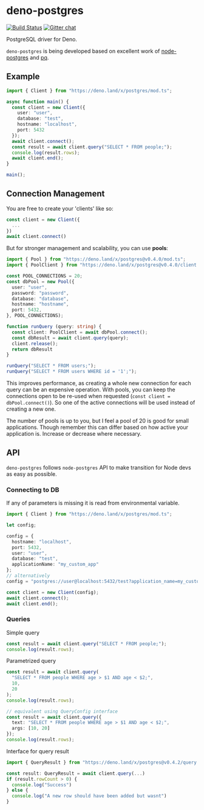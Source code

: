 # deno-postgres

[![Build Status](https://travis-ci.com/bartlomieju/deno-postgres.svg?branch=master)](https://travis-ci.com/bartlomieju/deno-postgres)
[![Gitter chat](https://badges.gitter.im/gitterHQ/gitter.png)](https://gitter.im/deno-postgres/community)

PostgreSQL driver for Deno.

`deno-postgres` is being developed based on excellent work of [node-postgres](https://github.com/brianc/node-postgres)
and [pq](https://github.com/lib/pq).

## Example

```ts
import { Client } from "https://deno.land/x/postgres/mod.ts";

async function main() {
  const client = new Client({
    user: "user",
    database: "test",
    hostname: "localhost",
    port: 5432
  });
  await client.connect();
  const result = await client.query("SELECT * FROM people;");
  console.log(result.rows);
  await client.end();
}

main();
```

## Connection Management

You are free to create your 'clients' like so:

```typescript
const client = new Client({
  ...
})
await client.connect()
```

But for stronger management and scalability, you can use **pools**:
```typescript
import { Pool } from "https://deno.land/x/postgres@v0.4.0/mod.ts";
import { PoolClient } from "https://deno.land/x/postgres@v0.4.0/client.ts";

const POOL_CONNECTIONS = 20;
const dbPool = new Pool({
  user: "user",
  password: "password",
  database: "database",
  hostname: "hostname",
  port: 5432,
}, POOL_CONNECTIONS);

function runQuery (query: string) {
  const client: PoolClient = await dbPool.connect();
  const dbResult = await client.query(query);
  client.release();
  return dbResult
}

runQuery("SELECT * FROM users;");
runQuery("SELECT * FROM users WHERE id = '1';");
```

This improves performance, as creating a whole new connection for each query can be an expensive operation.
With pools, you can keep the connections open to be re-used when requested (`const client = dbPool.connect()`). So one of the active connections will be used instead  of creating a new one.

The number of pools is up to you, but I feel a pool of 20 is good for small applications. Though remember this can differ based on how active your application is. Increase or decrease where necessary.

## API

`deno-postgres` follows `node-postgres` API to make transition for Node devs as easy as possible.

### Connecting to DB

If any of parameters is missing it is read from environmental variable.

```ts
import { Client } from "https://deno.land/x/postgres/mod.ts";

let config;

config = {
  hostname: "localhost",
  port: 5432,
  user: "user",
  database: "test",
  applicationName: "my_custom_app"
};
// alternatively
config = "postgres://user@localhost:5432/test?application_name=my_custom_app";

const client = new Client(config);
await client.connect();
await client.end();
```

### Queries

Simple query

```ts
const result = await client.query("SELECT * FROM people;");
console.log(result.rows);
```

Parametrized query

```ts
const result = await client.query(
  "SELECT * FROM people WHERE age > $1 AND age < $2;",
  10,
  20
);
console.log(result.rows);

// equivalent using QueryConfig interface
const result = await client.query({
  text: "SELECT * FROM people WHERE age > $1 AND age < $2;",
  args: [10, 20]
});
console.log(result.rows);
```

Interface for query result

```typescript
import { QueryResult } from "https://deno.land/x/postgres@v0.4.2/query.ts";

const result: QueryResult = await client.query(...)
if (result.rowCount > 0) {
  console.log("Success")
} else {
  console.log("A new row should have been added but wasnt")
}
```
